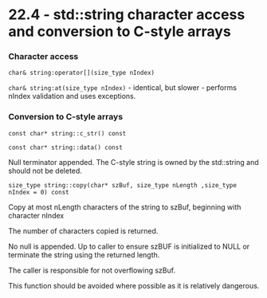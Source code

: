 # 22.4 - std::string character access and conversion to C-style arrays

### Character access

`char& string:operator[](size_type nIndex)`

`char& string:at(size_type nIndex)` - identical, but slower - performs nIndex validation
and uses exceptions.

### Conversion to C-style arrays

`const char* string::c_str() const`

`const char* string::data() const`

Null terminator appended. The C-style string is owned by the std::string and should not be
deleted.

`size_type string::copy(char* szBuf, size_type nLength ,size_type nIndex = 0) const`

Copy at most nLength characters of the string to szBuf, beginning with character nIndex

The number of characters copied is returned.

No null is appended. Up to caller to ensure szBUF is initialized to NULL or terminate the
string using the returned length.

The caller is responsible for not overflowing szBuf.

This function should be avoided where possible as it is relatively dangerous.

